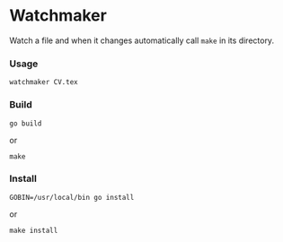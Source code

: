 # Watchmaker

Watch a file and when it changes automatically call `make` in its directory.

### Usage
```
watchmaker CV.tex
```

### Build
```
go build
```
or
```
make
```

### Install
```
GOBIN=/usr/local/bin go install
```
or
```
make install
```
